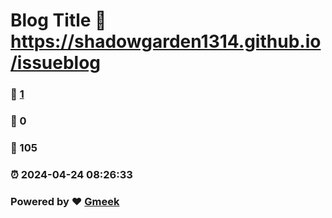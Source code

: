 # Blog Title :link: https://shadowgarden1314.github.io/issueblog 
### :page_facing_up: [1](https://shadowgarden1314.github.io/issueblog/tag.html) 
### :speech_balloon: 0 
### :hibiscus: 105 
### :alarm_clock: 2024-04-24 08:26:33 
### Powered by :heart: [Gmeek](https://github.com/Meekdai/Gmeek)
